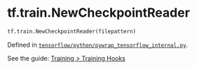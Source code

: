 <div itemscope itemtype="http://developers.google.com/ReferenceObject">
<meta itemprop="name" content="tf.train.NewCheckpointReader" />
</div>

# tf.train.NewCheckpointReader

``` python
tf.train.NewCheckpointReader(filepattern)
```



Defined in [`tensorflow/python/pywrap_tensorflow_internal.py`](https://www.tensorflow.org/code/tensorflow/python/pywrap_tensorflow_internal.py).

See the guide: [Training > Training Hooks](../../../../api_guides/python/train.md#Training_Hooks)

